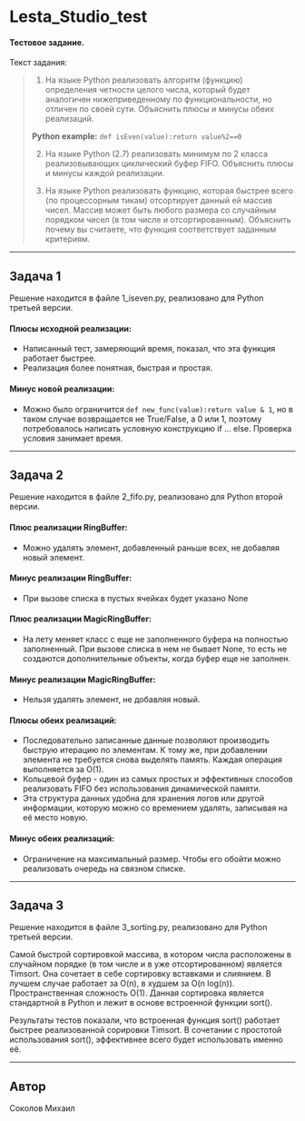 # Lesta_Studio_test
#### **Тестовое задание.**

Текст задания:

> 1. На языке Python реализовать алгоритм (функцию) определения
> четности целого числа, который будет аналогичен нижеприведенному по
> функциональности, но отличен по своей сути. Объяснить плюсы и
> минусы обеих реализаций.
> 
> **Python example:** ```def isEven(value):return value%2==0```
> 
> 2. На языке Python (2.7) реализовать минимум по 2 класса
> реализовывающих циклический буфер FIFO. Объяснить плюсы и минусы
> каждой реализации.
> 
> 3. На языке Python реализовать функцию, которая быстрее всего (по
> процессорным тикам) отсортирует данный ей массив чисел. Массив
> может быть любого размера со случайным порядком чисел (в том числе
> и отсортированным). Объяснить почему вы считаете, что функция
> соответствует заданным критериям.

---

## Задача 1
Решение находится в файле 1_iseven.py, реализовано для Python третьей версии.

#### **Плюсы исходной реализации:**
- Написанный тест, замеряющий время, показал, что эта функция работает быстрее.
- Реализация более понятная, быстрая и простая.

#### **Минус новой реализации:**
- Можно было ограничится ```def new_func(value):return value & 1```, но в таком случае возвращается не True/False, a 0 или 1, поэтому потребовалось написать условную конструкцию if ... else. Проверка условия занимает время.


---

## Задача 2
Решение находится в файле 2_fifo.py, реализовано для Python второй версии.

#### **Плюс реализации RingBuffer:**
- Можно удалять элемент, добавленный раньше всех, не добавляя новый элемент.

#### **Минус реализации RingBuffer:**
- При вызове списка в пустых ячейках будет указано None

#### **Плюс реализации MagicRingBuffer:**
- На лету меняет класс с еще не заполненного буфера на полностью заполненный. При вызове списка в нем не бывает None, то есть не создаются дополнительные объекты, когда буфер еще не заполнен.

#### **Минус реализации MagicRingBuffer:**
- Нельзя удалять элемент, не добавляя новый.

#### **Плюсы обеих реализаций:**
- Последовательно записанные данные позволяют производить быструю итерацию по элементам. К тому же, при добавлении элемента не требуется снова выделять память. Каждая операция выполняется за O(1).
- Кольцевой буфер - один из самых простых и эффективных способов реализовать FIFO  без использования динамической памяти.
- Эта структура данных удобна для хранения логов или другой информации, которую можно со времением удалять, записывая на её место новую.

#### **Минус обеих реализаций:**
- Ограничение на максимальный размер. Чтобы его обойти можно реализовать очередь на связном списке.

---

## Задача 3
Решение находится в файле 3_sorting.py, реализовано для Python третьей версии.


Самой быстрой сортировкой массива, в котором числа расположены в случайном порядке (в том числе и в уже отсортированном) является Timsort. Она сочетает в себе сортировку вставками и слиянием. В лучшем случае работает за O(n), в худшем за O(n log(n)). Пространственная сложность O(1). Данная сортировка является стандартной в Python и лежит в основе встроенной функции sort().

Результаты тестов показали, что встроенная функция sort() работает быстрее реализованной сорировки Timsort. В сочетании с простотой использования sort(), эффективнее всего будет использовать именно её.

---

## Автор
Соколов Михаил
